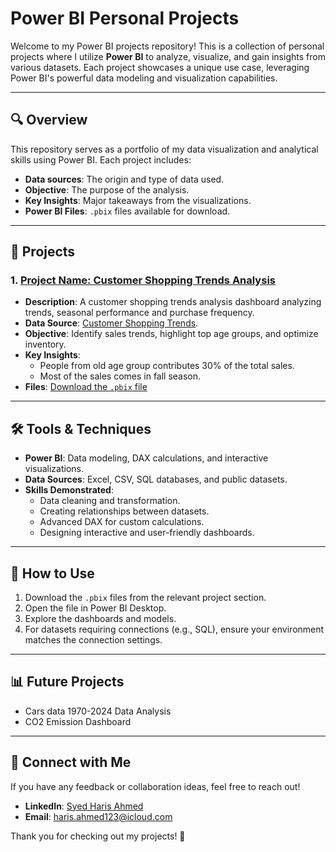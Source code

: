 # Power BI Personal Projects

Welcome to my Power BI projects repository! This is a collection of personal projects where I utilize **Power BI** to analyze, visualize, and gain insights from various datasets. Each project showcases a unique use case, leveraging Power BI's powerful data modeling and visualization capabilities.

---

## 🔍 Overview

This repository serves as a portfolio of my data visualization and analytical skills using Power BI. Each project includes:

- **Data sources**: The origin and type of data used.
- **Objective**: The purpose of the analysis.
- **Key Insights**: Major takeaways from the visualizations.
- **Power BI Files**: `.pbix` files available for download.

---

## 📂 Projects

### 1. [Project Name: Customer Shopping Trends Analysis](https://github.com/Sharis-786/PowerBI-Projects/tree/main/Customer%20Shopping%20Trends%20Analysis)
- **Description**: A customer shopping trends analysis dashboard analyzing trends, seasonal performance and purchase frequency.
- **Data Source**: [Customer Shopping Trends](https://docs.google.com/spreadsheets/d/e/2PACX-1vRoYzH5DRko2FEHJunpG79Wb93ZF-UwNX9M1Xge4oweLXM16hwXrhA-y4U4iBN400wejpOOWmMl6Yz7/pubhtml).
- **Objective**: Identify sales trends, highlight top age groups, and optimize inventory.
- **Key Insights**:
  - People from old age group contributes 30% of the total sales.
  - Most of the sales comes in fall season.
- **Files**: [Download the `.pbix` file](https://github.com/Sharis-786/PowerBI-Projects/raw/refs/heads/main/Customer%20Shopping%20Trends%20Analysis/Dashboard.pbix)

---

## 🛠️ Tools & Techniques

- **Power BI**: Data modeling, DAX calculations, and interactive visualizations.
- **Data Sources**: Excel, CSV, SQL databases, and public datasets.
- **Skills Demonstrated**:
  - Data cleaning and transformation.
  - Creating relationships between datasets.
  - Advanced DAX for custom calculations.
  - Designing interactive and user-friendly dashboards.

---

## 🚀 How to Use

1. Download the `.pbix` files from the relevant project section.
2. Open the file in Power BI Desktop.
3. Explore the dashboards and models.
4. For datasets requiring connections (e.g., SQL), ensure your environment matches the connection settings.

---

## 📊 Future Projects

- Cars data 1970-2024 Data Analysis
- CO2 Emission Dashboard

---

## 🤝 Connect with Me

If you have any feedback or collaboration ideas, feel free to reach out!

- **LinkedIn**: [Syed Haris Ahmed](www.linkedin.com/in/syedharisahmed)
- **Email**: [haris.ahmed123@icloud.com](mailto:haris.ahmed123@icloud.com)

Thank you for checking out my projects! 🎉
